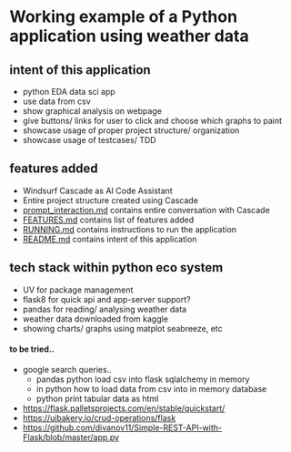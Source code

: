 # Working example of a Python application using weather data

## intent of this application
 * python EDA data sci app
 * use data from csv 
 * show graphical analysis on webpage
 * give buttons/ links for user to click and choose which graphs to paint
 * showcase usage of proper project structure/ organization
 * showcase usage of testcases/ TDD

## features added
 * Windsurf Cascade as AI Code Assistant
 * Entire project structure created using Cascade
 * [prompt_interaction.md](prompt_interaction.md) contains entire conversation with Cascade
 * [FEATURES.md](FEATURES.md) contains list of features added
 * [RUNNING.md](RUNNING.md) contains instructions to run the application
 * [README.md](README.md) contains intent of this application

## tech stack within python eco system
 * UV for package management
 * flask8 for quick api and app-server support?
 * pandas for reading/ analysing weather data
 * weather data downloaded from kaggle
 * showing charts/ graphs using matplot seabreeze, etc

#### to be tried..
* google search queries.. 
  * pandas python load csv into flask sqlalchemy in memory
  * in python how to load data from csv into in memory database
  * python print tabular data as html
* https://flask.palletsprojects.com/en/stable/quickstart/
* https://uibakery.io/crud-operations/flask
* https://github.com/divanov11/Simple-REST-API-with-Flask/blob/master/app.py

